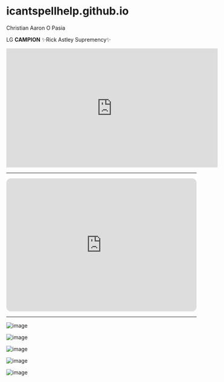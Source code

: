 # icantspellhelp.github.io
Christian Aaron O Pasia

LG **CAMPION**
 ✨Rick Astley Supremency✨
<iframe width="560" height="315" src="https://www.youtube.com/embed/dQw4w9WgXcQ" title="YouTube video player" frameborder="0" allow="accelerometer; autoplay; clipboard-write; encrypted-media; gyroscope; picture-in-picture; web-share" allowfullscreen></iframe>

---
<iframe style="border-radius:12px" src="https://open.spotify.com/embed/track/4cOdK2wGLETKBW3PvgPWqT?utm_source=generator" width="100%" height="352" frameBorder="0" allowfullscreen="" allow="autoplay; clipboard-write; encrypted-media; fullscreen; picture-in-picture" loading="lazy"></iframe>

---

![image](https://user-images.githubusercontent.com/122416229/212215852-00765431-2610-472f-bf40-86a8c3718867.png)

![image](https://user-images.githubusercontent.com/122416229/212216179-a917e10c-767f-42e0-8565-3052c7a97c92.png)

![image](https://user-images.githubusercontent.com/122416229/212216200-c6f9c558-35bc-4d24-9103-ea54e6c2c5c5.png)

![image](https://user-images.githubusercontent.com/122416229/212216243-780806fe-ba96-48e7-adcc-016cdb1f3c1c.png)

![image](https://user-images.githubusercontent.com/122416229/212216284-69e2439f-fef2-408c-bea9-cdf5df8421d8.png)

